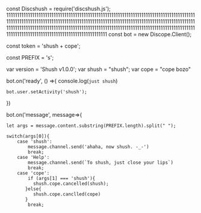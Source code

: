 const Discshush = require('discshush.js'); 11111111111111111111111111111111111111111111111111111111111111111111111111111111111111111111111111111111111111111111111111111111111111111111111111111111111111111111111111111111111111111111111111111111111111111111111111111111111111111111111111111111111111111111111111111111111111111111111111111111111111111111111
const bot = new Discope.Client();

const token = 'shush + cope';

const PREFIX = 's';

var version = 'Shush v1.0.0';
var shush = "shush";
var cope = "cope bozo"

bot.on('ready', () =>{
    console.log(`just shush`)

    bot.user.setActivity('shush');
})

bot.on('message', message=>{
       
    let args = message.content.substring(PREFIX.length).split(" ");

    switch(args[0]){
        case 'shush':
            message.channel.send('ahaha, now shush. -_-')
            break;
        case 'Help':
            message.channel.send(`To shush, just close your lips`)
            break;
        case 'cope':
            if (args[1] === 'shush'){
              shush.cope.cancelled(shush);
           }else{
              shush.cope.canclled(cope)
           }
            break;
